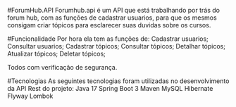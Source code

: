 #ForumHub.API
Forumhub.api é um API que está trabalhando por trás do forum hub, com as funções de cadastrar usuarios,
para que os mesmos consigam criar tópicos para esclarecer suas duvidas sobre os cursos.

#Funcionalidade
Por hora ela tem as funções de: 
Cadastrar usuarios;
Consultar usuarios;
Cadastrar tópicos;
Consultar tópicos;
Detalhar tópicos;
Atualizar tópicos;
Deletar tópicos;

Todos com verificação de segurança.

#Tecnologias
As seguintes tecnologias foram utilizadas no desenvolvimento da API Rest do projeto:
Java 17
Spring Boot 3
Maven
MySQL
Hibernate
Flyway
Lombok
